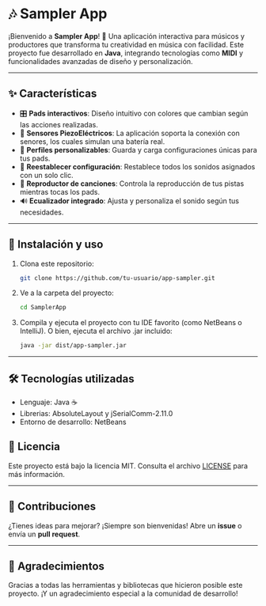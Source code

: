 # 🎶 Sampler App

¡Bienvenido a **Sampler App**! 🚀 Una aplicación interactiva para músicos y productores que transforma tu creatividad en música con facilidad. Este proyecto fue desarrollado en **Java**, integrando tecnologías como **MIDI** y funcionalidades avanzadas de diseño y personalización.

---

## ✨ Características

- 🎛 **Pads interactivos**: Diseño intuitivo con colores que cambian según las acciones realizadas.
- 🔌 **Sensores PiezoEléctricos**: La aplicación soporta la conexión con senores, los cuales simulan una batería real.
- 💾 **Perfiles personalizables**: Guarda y carga configuraciones únicas para tus pads.  
- 🔄 **Reestablecer configuración**: Restablece todos los sonidos asignados con un solo clic.  
- 🎵 **Reproductor de canciones**: Controla la reproducción de tus pistas mientras tocas los pads.  
- 🔊 **Ecualizador integrado**: Ajusta y personaliza el sonido según tus necesidades.  

---

## 🚀 Instalación y uso

1. Clona este repositorio:
   ```bash
   git clone https://github.com/tu-usuario/app-sampler.git

2. Ve a la carpeta del proyecto:
   ```bash
   cd SamplerApp
   
3. Compila y ejecuta el proyecto con tu IDE favorito (como NetBeans o IntelliJ). O bien, ejecuta el archivo .jar incluido:
   ```bash
   java -jar dist/app-sampler.jar

---

## 🛠️ Tecnologías utilizadas

- Lenguaje: Java ☕
- Librerias: AbsoluteLayout y jSerialComm-2.11.0
- Entorno de desarrollo: NetBeans

## 📃 Licencia

Este proyecto está bajo la licencia MIT. Consulta el archivo [LICENSE](LICENSE) para más información.

---

## 🤝 Contribuciones

¿Tienes ideas para mejorar? ¡Siempre son bienvenidas! Abre un **issue** o envía un **pull request**.  

---

## 🙌 Agradecimientos

Gracias a todas las herramientas y bibliotecas que hicieron posible este proyecto. ¡Y un agradecimiento especial a la comunidad de desarrollo!
